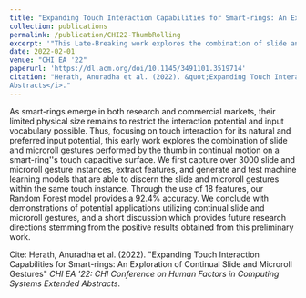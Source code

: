 ```yaml
---
title: "Expanding Touch Interaction Capabilities for Smart-rings: An Exploration of Continual Slide and Microroll Gestures"
collection: publications
permalink: /publication/CHI22-ThumbRolling
excerpt: '"This Late-Breaking work explores the combination of slide and microroll gestures performed by the thumb in continual motion on a smart-ring''s touch capacitive surface..."'
date: 2022-02-01
venue: "CHI EA '22"
paperurl: 'https://dl.acm.org/doi/10.1145/3491101.3519714'
citation: "Herath, Anuradha et al. (2022). &quot;Expanding Touch Interaction Capabilities for Smart-rings: An Exploration of Continual Slide and Microroll Gestures&quot; <i>CHI EA '22: CHI Conference on Human Factors in Computing Systems Extended
Abstracts</i>."
---
```

As smart-rings emerge in both research and commercial markets, their limited physical size remains to restrict the interaction potential and input vocabulary possible. Thus, focusing on touch interaction for its natural and preferred input potential, this early work explores the combination of slide and microroll gestures performed by the thumb in continual motion on a smart-ring''s touch capacitive surface. We first capture over 3000 slide and microroll gesture instances, extract features, and generate and test machine learning models that are able to discern the slide and microroll gestures within the same touch instance. Through the use of 18 features, our Random Forest model provides a 92.4% accuracy. We conclude with demonstrations of potential applications utilizing continual slide and microroll gestures, and a short discussion which provides future research directions stemming from the positive results obtained from this preliminary work.

Cite: Herath, Anuradha et al. (2022). "Expanding Touch Interaction Capabilities for Smart-rings: An Exploration of Continual
Slide and Microroll Gestures" <i>CHI EA '22: CHI Conference on Human Factors in Computing Systems Extended
Abstracts</i>.

